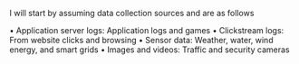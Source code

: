 I will start by assuming data collection sources and are as follows 

• Application server logs: Application logs and games 
• Clickstream logs: From website clicks and browsing 
• Sensor data: Weather, water, wind energy, and smart grids 
• Images and videos: Traffic and security cameras


